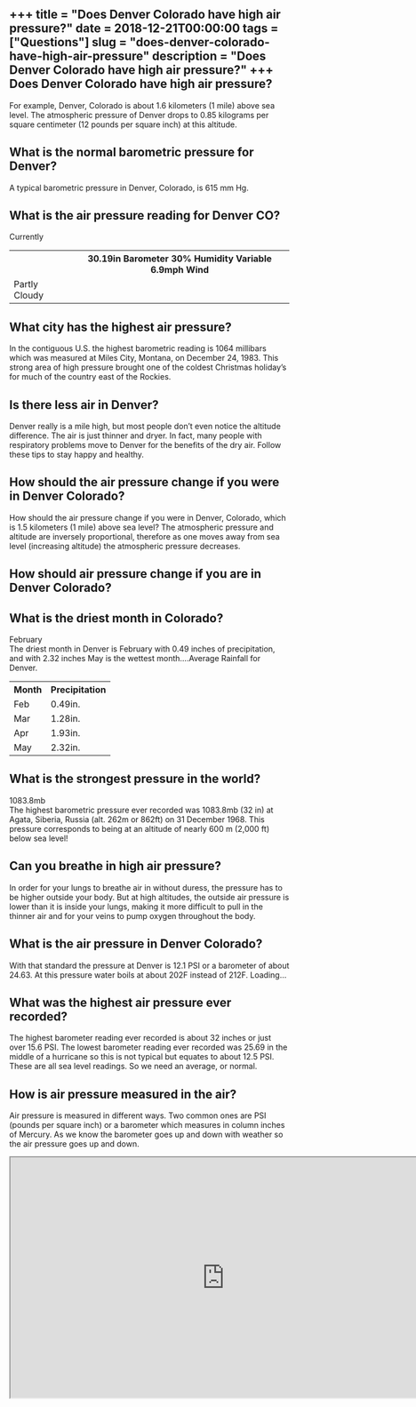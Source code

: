 +++
title = "Does Denver Colorado have high air pressure?"
date = 2018-12-21T00:00:00
tags = ["Questions"]
slug = "does-denver-colorado-have-high-air-pressure"
description = "Does Denver Colorado have high air pressure?"
+++
Does Denver Colorado have high air pressure?
--------------------------------------------

For example, Denver, Colorado is about 1.6 kilometers (1 mile) above sea level. The atmospheric pressure of Denver drops to 0.85 kilograms per square centimeter (12 pounds per square inch) at this altitude.

What is the normal barometric pressure for Denver?
--------------------------------------------------

A typical barometric pressure in Denver, Colorado, is 615 mm Hg.

What is the air pressure reading for Denver CO?
-----------------------------------------------

Currently

<table><tr><th></th><th>30.19in Barometer 30% Humidity Variable 6.9mph Wind</th></tr><tr><td>Partly Cloudy</td></tr></table>

What city has the highest air pressure?
---------------------------------------

In the contiguous U.S. the highest barometric reading is 1064 millibars which was measured at Miles City, Montana, on December 24, 1983. This strong area of high pressure brought one of the coldest Christmas holiday’s for much of the country east of the Rockies.

Is there less air in Denver?
----------------------------

Denver really is a mile high, but most people don’t even notice the altitude difference. The air is just thinner and dryer. In fact, many people with respiratory problems move to Denver for the benefits of the dry air. Follow these tips to stay happy and healthy.

How should the air pressure change if you were in Denver Colorado?
------------------------------------------------------------------

How should the air pressure change if you were in Denver, Colorado, which is 1.5 kilometers (1 mile) above sea level? The atmospheric pressure and altitude are inversely proportional, therefore as one moves away from sea level (increasing altitude) the atmospheric pressure decreases.

How should air pressure change if you are in Denver Colorado?
-------------------------------------------------------------

What is the driest month in Colorado?
-------------------------------------

February  
The driest month in Denver is February with 0.49 inches of precipitation, and with 2.32 inches May is the wettest month….Average Rainfall for Denver.

<table><tr><th>Month</th><th>Precipitation</th></tr><tr><td>Feb</td><td>0.49in.</td></tr><tr><td>Mar</td><td>1.28in.</td></tr><tr><td>Apr</td><td>1.93in.</td></tr><tr><td>May</td><td>2.32in.</td></tr></table>

What is the strongest pressure in the world?
--------------------------------------------

1083.8mb  
The highest barometric pressure ever recorded was 1083.8mb (32 in) at Agata, Siberia, Russia (alt. 262m or 862ft) on 31 December 1968. This pressure corresponds to being at an altitude of nearly 600 m (2,000 ft) below sea level!

Can you breathe in high air pressure?
-------------------------------------

In order for your lungs to breathe air in without duress, the pressure has to be higher outside your body. But at high altitudes, the outside air pressure is lower than it is inside your lungs, making it more difficult to pull in the thinner air and for your veins to pump oxygen throughout the body.

What is the air pressure in Denver Colorado?
--------------------------------------------

With that standard the pressure at Denver is 12.1 PSI or a barometer of about 24.63. At this pressure water boils at about 202F instead of 212F. Loading…

What was the highest air pressure ever recorded?
------------------------------------------------

The highest barometer reading ever recorded is about 32 inches or just over 15.6 PSI. The lowest barometer reading ever recorded was 25.69 in the middle of a hurricane so this is not typical but equates to about 12.5 PSI. These are all sea level readings. So we need an average, or normal.

How is air pressure measured in the air?
----------------------------------------

Air pressure is measured in different ways. Two common ones are PSI (pounds per square inch) or a barometer which measures in column inches of Mercury. As we know the barometer goes up and down with weather so the air pressure goes up and down.

<iframe allow="accelerometer; autoplay; clipboard-write; encrypted-media; gyroscope; picture-in-picture" allowfullscreen="" class="__youtube_prefs__  epyt-is-override  no-lazyload" data-no-lazy="1" data-origheight="433" data-origwidth="770" data-skipgform_ajax_framebjll="" height="433" id="_ytid_54244" loading="lazy" src="https://www.youtube.com/embed/IRu78je_Aqk?enablejsapi=1&autoplay=0&cc_load_policy=0&cc_lang_pref=&iv_load_policy=1&loop=0&modestbranding=0&rel=1&fs=1&playsinline=0&autohide=2&theme=dark&color=red&controls=1&" title="YouTube player" width="770"></iframe>